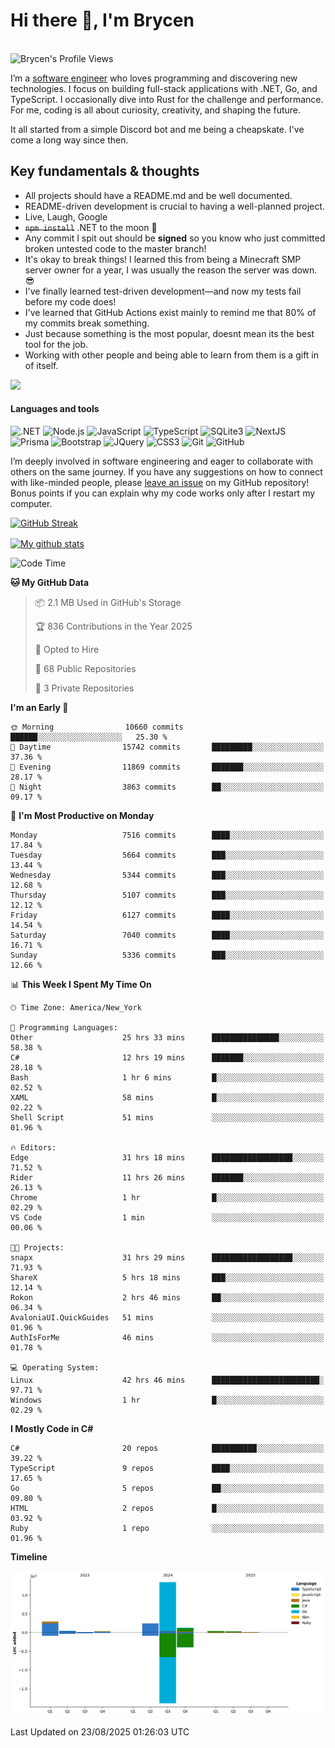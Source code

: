 # Hi there 👋, I'm Brycen

<br>
<img src="https://komarev.com/ghpvc/?username=BrycensRanch" alt="Brycen's Profile Views" />

I’m a [software engineer](https://en.wikipedia.org/wiki/Software_engineering) who loves programming and discovering new technologies. I focus on building full-stack applications with .NET, Go, and TypeScript. I occasionally dive into Rust for the challenge and performance. For me, coding is all about curiosity, creativity, and shaping the future.

It all started from a simple Discord bot and me being a cheapskate. I've come a long way since then.

## Key fundamentals & thoughts

- All projects should have a README.md and be well documented.
- README-driven development is crucial to having a well-planned project.
- Live, Laugh, Google
- ~~`npm install`~~ .NET to the moon 🚀
- Any commit I spit out should be **signed** so you know who just committed broken untested code to the master branch!
- It's okay to break things! I learned this from being a Minecraft SMP server owner for a year, I was usually the reason the server was down. 😎
- I've finally learned test-driven development—and now my tests fail before my code does!
- I've learned that GitHub Actions exist mainly to remind me that 80% of my commits break something.
- Just because something is the most popular, doesnt mean its the best tool for the job.
- Working with other people and being able to learn from them is a gift in of itself.

<img src="https://res.cloudinary.com/practicaldev/image/fetch/s--OoBLh7-Q--/c_limit%2Cf_auto%2Cfl_progressive%2Cq_auto%2Cw_880/https://cdn-images-1.medium.com/max/1614/1%2A8BlqJ8lNVZzuRjAg1mZ50w.png" height="400"/>

<h4>Languages and tools</h4>
<p>
  <img src="https://img.shields.io/badge/.NET-%23512BD4.svg?&style=for-the-badge&logo=dotnet&logoColor=white" alt=".NET" />
  <img src="https://img.shields.io/badge/node.js%20-%2343853D.svg?&style=for-the-badge&logo=node.js&logoColor=white" alt="Node.js" />
  <img src="https://img.shields.io/badge/javascript%20-%23323330.svg?&style=for-the-badge&logo=javascript&logoColor=%23F7DF1E" alt="JavaScript" />
  <img src="https://img.shields.io/badge/typescript%20-%23323330.svg?&style=for-the-badge&logo=typescript&logoColor=#3467eb" alt="TypeScript" />
  <img src="https://img.shields.io/badge/sqlite3%20-%23323330.svg?&style=for-the-badge&logo=sqlite&logoColor=#3467eb" alt="SQLite3" />
  <img src="https://img.shields.io/badge/Next.JS%20-%23323330.svg?&style=for-the-badge&logo=next.js&logoColor=#3467eb" alt="NextJS" />
  <img src="https://img.shields.io/badge/Prisma%20-%23323330.svg?&style=for-the-badge&logo=prisma&logoColor=#3467eb" alt="Prisma" />
  <img src="https://img.shields.io/badge/bootstrap%20-%23323330.svg?&style=for-the-badge&logo=bootstrap" alt="Bootstrap" />
  <img src="https://img.shields.io/badge/jquery%20-%23323330.svg?&style=for-the-badge&logo=jquery" alt="JQuery" />
  <img src="https://img.shields.io/badge/css3%20-%23323330.svg?&style=for-the-badge&logo=css3" alt="CSS3" />
  <img src="https://img.shields.io/badge/git%20-%23323330.svg?&style=for-the-badge&logo=git" alt="Git" />
  <img src="https://img.shields.io/badge/github%20-%23323330.svg?&style=for-the-badge&logo=github" alt="GitHub" />
</p>

I’m deeply involved in software engineering and eager to collaborate with others on the same journey. If you have any suggestions on how to connect with like-minded people, please [leave an issue](https://github.com/BrycensRanch/BrycensRanch/issues/new) on my GitHub repository! Bonus points if you can explain why my code works only after I restart my computer. 

<p><a href="https://git.io/streak-stats"><img src=https://github-readme-streak-stats-eight.vercel.app?user=BrycensRanch&amp;theme=dark&amp;hide_border=true&fire=EB5454&amp;ring=0CEB19" alt="GitHub Streak"></a></p>

<a href="https://github.com/anuraghazra/github-readme-stats">
  <img align="center" src="https://github-readme-stats.anuraghazra1.vercel.app/api?username=BrycensRanch&show_icons=true&line_height=27&include_all_commits=true" alt="My github stats" />
</a>

<!--START_SECTION:waka-->
![Code Time](http://img.shields.io/badge/Code%20Time-2%2C577%20hrs%201%20min-blue)

**🐱 My GitHub Data** 

> 📦 2.1 MB Used in GitHub's Storage 
 > 
> 🏆 836 Contributions in the Year 2025
 > 
> 💼 Opted to Hire
 > 
> 📜 68 Public Repositories 
 > 
> 🔑 3 Private Repositories 
 > 
**I'm an Early 🐤** 

```text
🌞 Morning                10660 commits       ██████░░░░░░░░░░░░░░░░░░░   25.30 % 
🌆 Daytime                15742 commits       █████████░░░░░░░░░░░░░░░░   37.36 % 
🌃 Evening                11869 commits       ███████░░░░░░░░░░░░░░░░░░   28.17 % 
🌙 Night                  3863 commits        ██░░░░░░░░░░░░░░░░░░░░░░░   09.17 % 
```
📅 **I'm Most Productive on Monday** 

```text
Monday                   7516 commits        ████░░░░░░░░░░░░░░░░░░░░░   17.84 % 
Tuesday                  5664 commits        ███░░░░░░░░░░░░░░░░░░░░░░   13.44 % 
Wednesday                5344 commits        ███░░░░░░░░░░░░░░░░░░░░░░   12.68 % 
Thursday                 5107 commits        ███░░░░░░░░░░░░░░░░░░░░░░   12.12 % 
Friday                   6127 commits        ████░░░░░░░░░░░░░░░░░░░░░   14.54 % 
Saturday                 7040 commits        ████░░░░░░░░░░░░░░░░░░░░░   16.71 % 
Sunday                   5336 commits        ███░░░░░░░░░░░░░░░░░░░░░░   12.66 % 
```


📊 **This Week I Spent My Time On** 

```text
🕑︎ Time Zone: America/New_York

💬 Programming Languages: 
Other                    25 hrs 33 mins      ███████████████░░░░░░░░░░   58.38 % 
C#                       12 hrs 19 mins      ███████░░░░░░░░░░░░░░░░░░   28.18 % 
Bash                     1 hr 6 mins         █░░░░░░░░░░░░░░░░░░░░░░░░   02.52 % 
XAML                     58 mins             █░░░░░░░░░░░░░░░░░░░░░░░░   02.22 % 
Shell Script             51 mins             ░░░░░░░░░░░░░░░░░░░░░░░░░   01.96 % 

🔥 Editors: 
Edge                     31 hrs 18 mins      ██████████████████░░░░░░░   71.52 % 
Rider                    11 hrs 26 mins      ███████░░░░░░░░░░░░░░░░░░   26.13 % 
Chrome                   1 hr                █░░░░░░░░░░░░░░░░░░░░░░░░   02.29 % 
VS Code                  1 min               ░░░░░░░░░░░░░░░░░░░░░░░░░   00.06 % 

🐱‍💻 Projects: 
snapx                    31 hrs 29 mins      ██████████████████░░░░░░░   71.93 % 
ShareX                   5 hrs 18 mins       ███░░░░░░░░░░░░░░░░░░░░░░   12.14 % 
Rokon                    2 hrs 46 mins       ██░░░░░░░░░░░░░░░░░░░░░░░   06.34 % 
AvaloniaUI.QuickGuides   51 mins             ░░░░░░░░░░░░░░░░░░░░░░░░░   01.96 % 
AuthIsForMe              46 mins             ░░░░░░░░░░░░░░░░░░░░░░░░░   01.78 % 

💻 Operating System: 
Linux                    42 hrs 46 mins      ████████████████████████░   97.71 % 
Windows                  1 hr                █░░░░░░░░░░░░░░░░░░░░░░░░   02.29 % 
```

**I Mostly Code in C#** 

```text
C#                       20 repos            ██████████░░░░░░░░░░░░░░░   39.22 % 
TypeScript               9 repos             ████░░░░░░░░░░░░░░░░░░░░░   17.65 % 
Go                       5 repos             ██░░░░░░░░░░░░░░░░░░░░░░░   09.80 % 
HTML                     2 repos             █░░░░░░░░░░░░░░░░░░░░░░░░   03.92 % 
Ruby                     1 repo              ░░░░░░░░░░░░░░░░░░░░░░░░░   01.96 % 
```



**Timeline**

![Lines of Code chart](https://raw.githubusercontent.com/BrycensRanch/BrycensRanch/main/assets/bar_graph.png)


 Last Updated on 23/08/2025 01:26:03 UTC
<!--END_SECTION:waka-->

<!--
**BrycensRanch/BrycensRanch** is a ✨ _special_ ✨ repository because its `README.md` (this file) appears on your GitHub profile.

Here are some ideas to get you started:

- 🔭 I’m currently working on ...
- 🌱 I’m currently learning ...
- 👯 I’m looking to collaborate on ...
- 🤔 I’m looking for help with ...
- 💬 Ask me about ...
- 📫 How to reach me: ...
- 😄 Pronouns: ...
- ⚡ Fun fact: ...
-->
